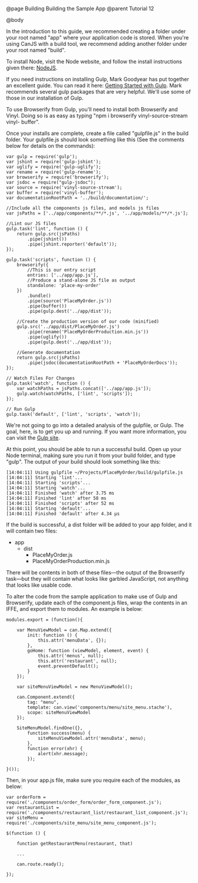 @page Building Building the Sample App
@parent Tutorial 12

@body

In the introduction to this guide, we recommended creating a folder under your
root named "app" where your application code is stored. When you're using
CanJS with a build tool, we recommend adding another folder under your root
named "build".

To install Node, visit the Node website, and follow the install instructions
given there: [NodeJS](http://nodejs.org/).

If you need instructions on installing Gulp, Mark Goodyear has put together an
excellent guide. You can read it here: [Getting Started with
Gulp](http://markgoodyear.com/2014/01/getting-started-with-gulp/). Mark
recommends several gulp packages that are very helpful. We'll use some of
those in our installation of Gulp.

To use Browserify from Gulp, you'll need to install both Browserify and Vinyl.
Doing so is as easy as typing "npm i browserify vinyl-source-stream vinyl-
buffer".

Once your installs are complete, create a file called "gulpfile.js" in the
build folder. Your gulpfile.js should look something like this (See the
comments below for details on the commands):

```
var gulp = require('gulp');
var jshint = require('gulp-jshint');
var uglify = require('gulp-uglify');
var rename = require('gulp-rename');
var browserify = require('browserify');
var jsdoc = require("gulp-jsdoc");
var source = require('vinyl-source-stream');
var buffer = require('vinyl-buffer');
var documentationRootPath = '../build/documentation/';

//Include all the components js files, and models js files
var jsPaths = ['../app/components/**/*.js', '../app/models/**/*.js'];

//Lint our JS files
gulp.task('lint', function () {
	return gulp.src(jsPaths)
		.pipe(jshint())
		.pipe(jshint.reporter('default'));
});

gulp.task('scripts', function () {
	browserify({
		//This is our entry script
		entries: ['../app/app.js'],
		//Produce a stand-alone JS file as output
		standalone: 'place-my-order'
	})
		.bundle()
		.pipe(source('PlaceMyOrder.js'))
		.pipe(buffer())
		.pipe(gulp.dest('../app/dist'));

	//Create the production version of our code (minified)
	gulp.src('../app/dist/PlaceMyOrder.js')
		.pipe(rename('PlaceMyOrderProduction.min.js'))
		.pipe(uglify())
		.pipe(gulp.dest('../app/dist'));

	//Generate documentation
	return gulp.src(jsPaths)
		.pipe(jsdoc(documentationRootPath + 'PlaceMyOrderDocs'));
});

// Watch Files For Changes
gulp.task('watch', function () {
	var watchPaths = jsPaths.concat(['../app/app.js']);
	gulp.watch(watchPaths, ['lint', 'scripts']);
});

// Run Gulp
gulp.task('default', ['lint', 'scripts', 'watch']);
```

We're not going to go into a detailed analysis of the gulpfile, or Gulp. The
goal, here, is to get you up and running. If you want more information, you
can visit the [Gulp site](http://gulpjs.com).

At this point, you should be able to run a successful build. Open up your Node
terminal, making sure you run it from your build folder, and type "gulp". The
output of your build should look something like this:

```
[14:04:11] Using gulpfile ~/Projects/PlaceMyOrder/build/gulpfile.js
[14:04:11] Starting 'lint'...
[14:04:11] Starting 'scripts'...
[14:04:11] Starting 'watch'...
[14:04:11] Finished 'watch' after 3.75 ms
[14:04:11] Finished 'lint' after 58 ms
[14:04:11] Finished 'scripts' after 52 ms
[14:04:11] Starting 'default'...
[14:04:11] Finished 'default' after 4.34 μs
```

If the build is successful, a dist folder will be added to your app folder,
and it will contain two files:

- app
    - dist
        - PlaceMyOrder.js
        - PlaceMyOrderProduction.min.js

There will be contents in both of these files—the output of the Browserify
task—but they will contain what looks like garbled JavaScript, not anything
that looks like usable code.

To alter the code from the sample application to make use of Gulp and
Browserify, update each of the component.js files, wrap the contents in an
IFFE, and export them to modules. An example is below:

```
modules.export = (function(){

	var MenuViewModel = can.Map.extend({
		init: function () {
			this.attr('menuData', {});
		},
		goHome: function (viewModel, element, event) {
			this.attr('menus', null);
			this.attr('restaurant', null);
			event.preventDefault();
		}
	});

	var siteMenuViewModel = new MenuViewModel();

	can.Component.extend({
		tag: "menu",
		template: can.view('components/menu/site_menu.stache'),
		scope: siteMenuViewModel
	});

	SiteMenuModel.findOne({},
		function success(menu) {
			siteMenuViewModel.attr('menuData', menu);
		},
		function error(xhr) {
			alert(xhr.message);
		});

}());
```

Then, in your app.js file, make sure you require each of the modules, as below:

```
var orderForm = require('./components/order_form/order_form_component.js');
var restaurantList = require('./components/restaurant_list/restaurant_list_component.js');
var siteMenu = require('./components/site_menu/site_menu_component.js');

$(function () {

	function getRestaurantMenu(restaurant, that)

	...

	can.route.ready();

});
```
